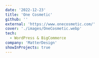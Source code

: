 ```yaml
---
date: '2022-12-23'
title: 'One Cosmetic'
github: ''
external: 'https://www.onecosmetic.com/'
cover: './images/OneCosmetic.webp'
tech:
  - WordPress & BigCommerce
company: 'MatterDesign'
showInProjects: true
---
```

